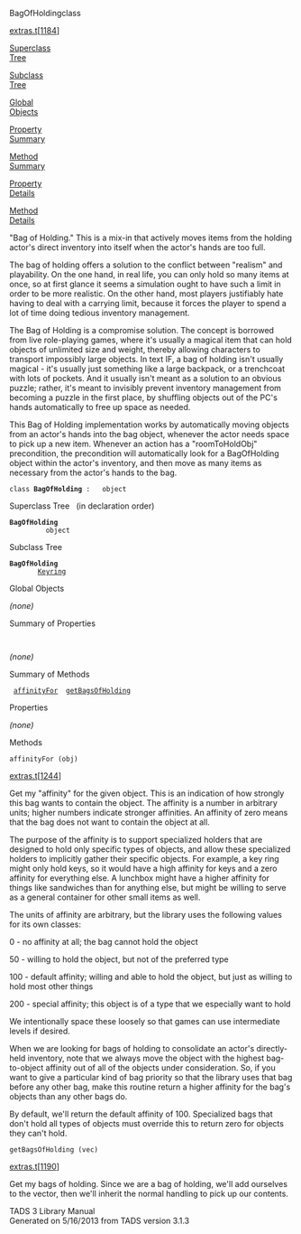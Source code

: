 ---
---
<span class="title">BagOfHolding</span><span class="type">class</span>

[extras.t](../file/extras.t.html)\[[1184](../source/extras.t.html#1184)\]

[Superclass  
Tree](#_SuperClassTree_)

[Subclass  
Tree](#_SubClassTree_)

[Global  
Objects](#_ObjectSummary_)

[Property  
Summary](#_PropSummary_)

[Method  
Summary](#_MethodSummary_)

[Property  
Details](#_Properties_)

[Method  
Details](#_Methods_)

<div class="fdesc">

"Bag of Holding." This is a mix-in that actively moves items from the
holding actor's direct inventory into itself when the actor's hands are
too full.

The bag of holding offers a solution to the conflict between "realism"
and playability. On the one hand, in real life, you can only hold so
many items at once, so at first glance it seems a simulation ought to
have such a limit in order to be more realistic. On the other hand, most
players justifiably hate having to deal with a carrying limit, because
it forces the player to spend a lot of time doing tedious inventory
management.

The Bag of Holding is a compromise solution. The concept is borrowed
from live role-playing games, where it's usually a magical item that can
hold objects of unlimited size and weight, thereby allowing characters
to transport impossibly large objects. In text IF, a bag of holding
isn't usually magical - it's usually just something like a large
backpack, or a trenchcoat with lots of pockets. And it usually isn't
meant as a solution to an obvious puzzle; rather, it's meant to
invisibly prevent inventory management from becoming a puzzle in the
first place, by shuffling objects out of the PC's hands automatically to
free up space as needed.

This Bag of Holding implementation works by automatically moving objects
from an actor's hands into the bag object, whenever the actor needs
space to pick up a new item. Whenever an action has a "roomToHoldObj"
precondition, the precondition will automatically look for a
BagOfHolding object within the actor's inventory, and then move as many
items as necessary from the actor's hands to the bag.

`class `**`BagOfHolding`**` :   object`

</div>

<span id="_SuperClassTree_"></span>

<div class="mjhd">

<span class="hdln">Superclass Tree</span>   (in declaration order)

</div>

**`BagOfHolding`**  
`         object`  
<span id="_SubClassTree_"></span>

<div class="mjhd">

<span class="hdln">Subclass Tree</span>  

</div>

**`BagOfHolding`**  
`         `[`Keyring`](../object/Keyring.html)  
<span id="_ObjectSummary_"></span>

<div class="mjhd">

<span class="hdln">Global Objects</span>  

</div>

*(none)* <span id="_PropSummary_"></span>

<div class="mjhd">

<span class="hdln">Summary of Properties</span>  

</div>

` `

*(none)* <span id="_MethodSummary_"></span>

<div class="mjhd">

<span class="hdln">Summary of Methods</span>  

</div>

` `[`affinityFor`](#affinityFor)`  `[`getBagsOfHolding`](#getBagsOfHolding)`  `

<span id="_Properties_"></span>

<div class="mjhd">

<span class="hdln">Properties</span>  

</div>

*(none)* <span id="_Methods_"></span>

<div class="mjhd">

<span class="hdln">Methods</span>  

</div>

<span id="affinityFor"></span>

`affinityFor (obj)`

[extras.t](../file/extras.t.html)\[[1244](../source/extras.t.html#1244)\]

<div class="desc">

Get my "affinity" for the given object. This is an indication of how
strongly this bag wants to contain the object. The affinity is a number
in arbitrary units; higher numbers indicate stronger affinities. An
affinity of zero means that the bag does not want to contain the object
at all.

The purpose of the affinity is to support specialized holders that are
designed to hold only specific types of objects, and allow these
specialized holders to implicitly gather their specific objects. For
example, a key ring might only hold keys, so it would have a high
affinity for keys and a zero affinity for everything else. A lunchbox
might have a higher affinity for things like sandwiches than for
anything else, but might be willing to serve as a general container for
other small items as well.

The units of affinity are arbitrary, but the library uses the following
values for its own classes:

0 - no affinity at all; the bag cannot hold the object

50 - willing to hold the object, but not of the preferred type

100 - default affinity; willing and able to hold the object, but just as
willing to hold most other things

200 - special affinity; this object is of a type that we especially want
to hold

We intentionally space these loosely so that games can use intermediate
levels if desired.

When we are looking for bags of holding to consolidate an actor's
directly-held inventory, note that we always move the object with the
highest bag-to-object affinity out of all of the objects under
consideration. So, if you want to give a particular kind of bag priority
so that the library uses that bag before any other bag, make this
routine return a higher affinity for the bag's objects than any other
bags do.

By default, we'll return the default affinity of 100. Specialized bags
that don't hold all types of objects must override this to return zero
for objects they can't hold.

</div>

<span id="getBagsOfHolding"></span>

`getBagsOfHolding (vec)`

[extras.t](../file/extras.t.html)\[[1190](../source/extras.t.html#1190)\]

<div class="desc">

Get my bags of holding. Since we are a bag of holding, we'll add
ourselves to the vector, then we'll inherit the normal handling to pick
up our contents.

</div>

<div class="ftr">

TADS 3 Library Manual  
Generated on 5/16/2013 from TADS version 3.1.3

</div>
